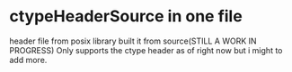 # ctypeHeaderSource in one file
header file from posix library built it from source(STILL A WORK IN PROGRESS)
Only supports the ctype header as of right now but i might to add more.



